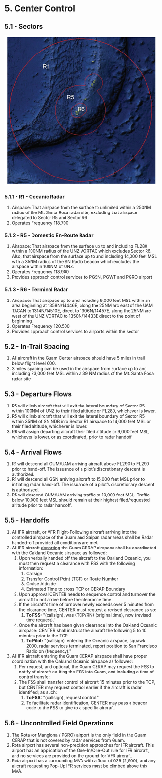 # 5. Center Control

## 5.1 - Sectors

![Center Sectors](img/center-airspace.jpg)

### 5.1.1 - R1 - Oceanic Radar

1. Airspace: That airspace from the surface to unlimited within a 250NM radius of the Mt. Santa Rosa radar site, excluding that airspace delegated to Sector R5 and Sector R6
2. Operates Frequency 118.700

### 5.1.2 - R5 - Domestic En-Route Radar

1. Airspace: That airspace from the surface up to and including FL280 within a 100NM radius of the UNZ VORTAC which excludes Sector R6. Also, that airspace from the surface up to and including 14,000 feet MSL with a 35NM radius of the SN Radio beacon which excludes the airspace within 100NM of UNZ.
2. Operates Frequency 118.900
3. Provides approach control services to PGSN, PGWT and PGRO airport

### 5.1.3 - R6 - Terminal Radar

1. Airspace: That airspace up to and including 9,000 feet MSL within an area beginning at 1358N/14446E, along the 25NM arc east of the UAM TACAN to 1314N/14510E, direct to 1306N/14457E, along the 25NM arc west of the UNZ VORTAC to 1350N/14433E direct to the point of beginning.
2. Operates Frequency 120.500
3. Provides approach control services to airports within the sector

## 5.2 - In-Trail Spacing

1. All aircraft in the Guam Center airspace should have 5 miles in trail below flight level 600.
2. 3 miles spacing can be used in the airspace from surface up to and including 23,000 feet MSL within a 39 NM radius of the Mt. Santa Rosa radar site

## 5.3 - Departure Flows

1. R5 will climb aircraft that will exit the lateral boundary of Sector R5 within 100NM of UNZ to their filed altitude or FL280, whichever is lower.
2. R5 will climb aircraft that will exit the lateral boundary of Sector R5 within 35NM of SN NDB into Sector R1 airspace to 14,000 feet MSL or their filed altitude, whichever is lower.
3. R6 will assign departing aircraft their filed altitude or 9,000 feet MSL, whichever is lower, or as coordinated, prior to radar handoff

## 5.4 - Arrival Flows

1. R1 will descend all GUM/UAM arriving aircraft above FL290 to FL290 prior to hand-off. The issuance of a pilot’s discretionary descent is authorized.
2. R1 will descend all GSN arriving aircraft to 15,000 feet MSL prior to initiating radar hand-off. The issuance of a pilot’s discretionary descent is authorized.
3. R5 will descend GUM/UAM arriving traffic to 10,000 feet MSL. Traffic below 10,000 feet MSL should remain at their highest filed/requested altitude prior to radar handoff.

## 5.5 - Handoffs

1. All IFR aircraft, or VFR Flight-Following aircraft arriving into the controlled airspace of the Guam and Saipan radar areas shall be Radar handed-off provided all conditions are met.
2. All IFR aircraft <ins>departing</ins> the Guam CERAP airspace shall be coordinated with the Oakland Oceanic airspace as followed:
   1. Upon verbally handed off the aircraft to the Oakland Oceanic, you must then request a clearance with FSS with the following information:
      1. Callsign
      2. Transfer Control Point (TCP) or Route Number
      3. Cruise Altitude
      4. Estimated Time to cross TCP or CERAP Boundary
   2. Upon approval CENTER needs to sequence control and turnover the aircraft to not arrive before the clearance time.
   3. If the aircraft's time of turnover newly exceeds over 5 minutes from the clearance time, CENTER must request a revised clearance as so:
      1. **To FSS:** "(callsign), was (TCP/RN) (original time), now (revised time request)."
   4. Once the aircraft has been given clearance into the Oakland Oceanic airspace: CENTER shall instruct the aircraft the following 5 to 10 minutes prior to the TCP.
      1. **To Pilot:** "(callsign), entering the Oceanic airspace, squawk 2000, radar services terminated, report position to San Francisco Radio on (frequency)."
3. All IFR aircraft entering the Guam CERAP airspace shall have proper coordination with the Oakland Oceanic airspace as followed:
   1. Per request, and optional, the Guam CERAP may request the FSS to notify of aircraft ex-iting the FSS into Guam, and including a time of control transfer.
   2. The FSS shall transfer control of aircraft 15 minutes prior to the TCP, but CENTER may request control earlier if the aircraft is radar identified; as such:
      1. **To FSS:** "(callsign), request control."
      2. To facilitate radar identification, CENTER may pass a beacon code to the FSS to give to a specific aircraft.

## 5.6 - Uncontrolled Field Operations

1. The Rota (or Manglona / PGRO) airport is the only field in the Guam CERAP that is not covered by radar services from Guam.
2. Rota airport has several non-precision approaches for IFR aircraft. This airport has an application of the One-In/One-Out rule for IFR aircraft, and no services are provided on the ground for VFR aircraft.
3. Rota airport has a surrounding MVA with a floor of 029 (2,900), and any aircraft requesting Pop-Up IFR services must be climbed above this MVA.